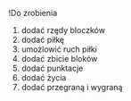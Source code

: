 !Do zrobienia

1. dodać rzędy bloczków
2. dodać piłkę
3. umożlowić ruch piłki
4. dodać zbicie bloków
5. dodać punktacje
6. dodać życia
7. dodać przegraną i wygraną
